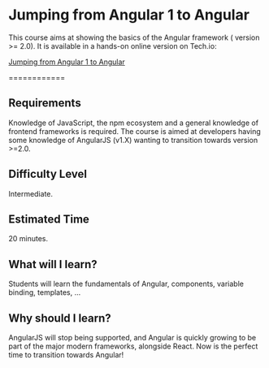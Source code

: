 # Jumping from Angular 1 to Angular
This course aims at showing the basics of the Angular framework ( version >= 2.0). It is available in a hands-on online version on Tech.io:

[Jumping from Angular 1 to Angular](https://tech.io/playgrounds/252/jumping-from-angular-1-to-angular)

============

## Requirements
Knowledge of JavaScript, the npm ecosystem and a general knowledge of frontend frameworks is required. The course is aimed at developers having some knowledge of AngularJS (v1.X) wanting to transition towards version >=2.0.

## Difficulty Level
Intermediate.
## Estimated Time
20 minutes.
## What will I learn?
Students will learn the fundamentals of Angular, components, variable binding, templates, ...
## Why should I learn?
AngularJS will stop being supported, and Angular is quickly growing to be part of the major modern frameworks, alongside React. Now is the perfect time to transition towards Angular!

